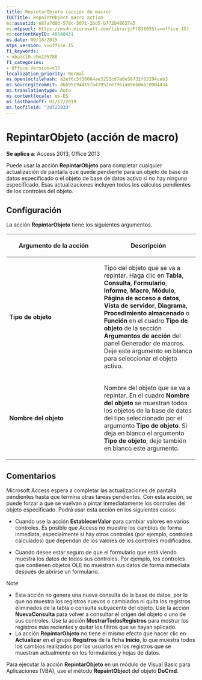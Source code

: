 ```yaml
---
title: RepintarObjeto (acción de macro)
TOCTitle: RepaintObject macro action
ms:assetid: e8fa7d0b-578c-5071-2bd5-b772b48637a5
ms:mtpsurl: https://msdn.microsoft.com/library/Ff836055(v=office.15)
ms:contentKeyID: 48548431
ms.date: 09/18/2015
mtps_version: v=office.15
f1_keywords:
- vbaac10.chm195788
f1_categories:
- Office.Version=v15
localization_priority: Normal
ms.openlocfilehash: a2ef6c5f38064ae3253cd7e0e58732f63294ceb3
ms.sourcegitcommit: d6695c94415fa47952ee7961a69660abc0904434
ms.translationtype: Auto
ms.contentlocale: es-ES
ms.lasthandoff: 01/17/2019
ms.locfileid: "28722833"
---
```

# <a name="repaintobject-macro-action"></a>RepintarObjeto (acción de macro)

**Se aplica a**: Access 2013, Office 2013

Puede usar la acción **RepintarObjeto** para completar cualquier actualización de pantalla que quede pendiente para un objeto de base de datos especificado o el objeto de base de datos activo si no hay ninguno especificado. Esas actualizaciones incluyen todos los cálculos pendientes de los controles del objeto.

## <a name="setting"></a>Configuración

La acción **RepintarObjeto** tiene los siguientes argumentos.

<table>
<colgroup>
<col style="width: 50%" />
<col style="width: 50%" />
</colgroup>
<thead>
<tr class="header">
<th><p>Argumento de la acción</p></th>
<th><p>Descripción</p></th>
</tr>
</thead>
<tbody>
<tr class="odd">
<td><p><strong>Tipo de objeto</strong></p></td>
<td><p>Tipo del objeto que se va a repintar. Haga clic en <strong>Tabla</strong>, <strong>Consulta</strong>, <strong>Formulario</strong>, <strong>Informe</strong>, <strong>Macro</strong>, <strong>Módulo</strong>, <strong>Página de acceso a datos</strong>, <strong>Vista de servidor</strong>, <strong>Diagrama</strong>, <strong>Procedimiento almacenado</strong> o <strong>Función</strong> en el cuadro <strong>Tipo de objeto</strong> de la sección <strong>Argumentos de acción</strong> del panel Generador de macros. Deje este argumento en blanco para seleccionar el objeto activo.</p></td>
</tr>
<tr class="even">
<td><p><strong>Nombre del objeto</strong></p></td>
<td><p>Nombre del objeto que se va a repintar. En el cuadro <strong>Nombre del objeto</strong> se muestran todos los objetos de la base de datos del tipo seleccionado por el argumento <strong>Tipo de objeto</strong>. Si deja en blanco el argumento <strong>Tipo de objeto</strong>, deje también en blanco este argumento.</p></td>
</tr>
</tbody>
</table>


## <a name="remarks"></a>Comentarios

Microsoft Access espera a completar las actualizaciones de pantalla pendientes hasta que termina otras tareas pendientes. Con esta acción, se puede forzar a que se vuelvan a pintar inmediatamente los controles del objeto especificado. Podrá usar esta acción en los siguientes casos:

- Cuando use la acción **EstablecerValor** para cambiar valores en varios controles. Es posible que Access no muestre los cambios de forma inmediata, especialmente si hay otros controles (por ejemplo, controles calculados) que dependan de los valores de los controles modificados.

- Cuando desee estar seguro de que el formulario que está viendo muestra los datos de todos sus controles. Por ejemplo, los controles que contienen objetos OLE no muestran sus datos de forma inmediata después de abrirse un formulario.

> [!NOTE]
> - Esta acción no genera una nueva consulta de la base de datos, por lo que no muestra los registros nuevos o cambiados ni quita los registros eliminados de la tabla o consulta subyacente del objeto. Use la acción **NuevaConsulta** para volver a consultar el origen del objeto o uno de sus controles. Use la acción **MostrarTodosRegistros** para mostrar los registros más recientes y quitar los filtros que se hayan aplicado.
> - La acción **RepintarObjeto** no tiene el mismo efecto que hacer clic en **Actualizar** en el grupo **Registros** de la ficha **Inicio**, lo que muestra todos los cambios realizados por los usuarios en los registros que se muestran actualmente en los formularios y hojas de datos.

Para ejecutar la acción **RepintarObjeto** en un módulo de Visual Basic para Aplicaciones (VBA), use el método **RepaintObject** del objeto **DoCmd**.

